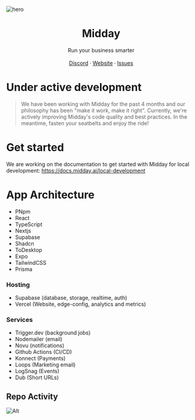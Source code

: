 ![hero](github.png)

<p align="center">
	<h1 align="center"><b>Midday</b></h1>
<p align="center">
    Run your business smarter
    <br />
    <br />
    <a href="https://go.midday.ai/anPiuRx">Discord</a>
    ·
    <a href="https://midday.ai">Website</a>
    ·
    <a href="https://github.com/midday-ai/midday/issues">Issues</a>
  </p>
</p>

# Under active development

> We have been working with Midday for the past 4 months and our philosophy has been "make it work, make it right". Currently, we're actively improving Midday's code quality and best practices. In the meantime, fasten your seatbelts and enjoy the ride!

# Get started

We are working on the documentation to get started with Midday for local development: https://docs.midday.ai/local-development

# App Architecture

- PNpm
- React
- TypeScript
- Nextjs
- Supabase
- Shadcn
- ToDesktop
- Expo
- TailwindCSS
- Prisma

### Hosting

- Supabase (database, storage, realtime, auth)
- Vercel (Website, edge-config, analytics and metrics)

### Services

- Trigger.dev (background jobs)
- Nodemailer (email)
- Novu (notifications)
- Github Actions (CI/CD)
- Konnect (Payments)
- Loops (Marketing email)
- LogSnag (Events)
- Dub (Short URLs)

## Repo Activity

![Alt](https://repobeats.axiom.co/api/embed/2991986135d6e47299c2718c3ba0eaf4f7f4c677.svg "Repobeats analytics image")
